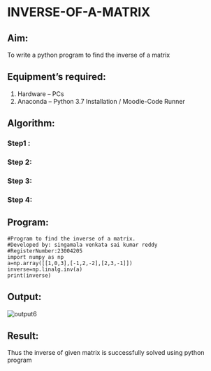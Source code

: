 # INVERSE-OF-A-MATRIX
## Aim:
To write a python program to find the inverse of a matrix
## Equipment’s required:
1. 	Hardware – PCs
2. 	Anaconda – Python 3.7 Installation / Moodle-Code Runner
## Algorithm:
### Step1 : 
### Step 2: 
### Step 3: 
### Step 4: 

## Program:
```
#Program to find the inverse of a matrix.
#Developed by: singamala venkata sai kumar reddy
#RegisterNumber:23004205
import numpy as np
a=np.array([[1,0,3],[-1,2,-2],[2,3,-1]])
inverse=np.linalg.inv(a)
print(inverse)

```
## Output:
![output6](https://github.com/23004205/INVERSE-OF-A-MATRIX/assets/138971114/35edec38-c621-4f87-a47b-5397801885c7)

## Result:
Thus the inverse of given matrix is successfully solved using python program

